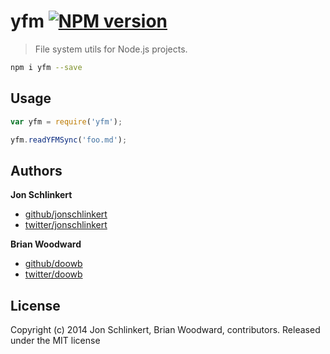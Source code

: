 # yfm [![NPM version](https://badge.fury.io/js/yfm.png)](http://badge.fury.io/js/yfm)

> File system utils for Node.js projects.

```bash
npm i yfm --save
```

## Usage

```js
var yfm = require('yfm');

yfm.readYFMSync('foo.md');
```

## Authors

**Jon Schlinkert**

+ [github/jonschlinkert](https://github.com/jonschlinkert)
+ [twitter/jonschlinkert](http://twitter.com/jonschlinkert)

**Brian Woodward**

+ [github/doowb](https://github.com/doowb)
+ [twitter/doowb](http://twitter.com/jonschlinkert)

## License
Copyright (c) 2014 Jon Schlinkert, Brian Woodward, contributors.
Released under the MIT license